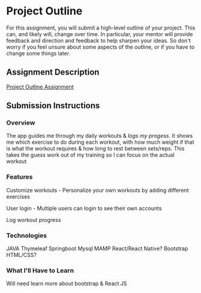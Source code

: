 # Project Outline
For this assignment, you will submit a high-level outline of your project. This can, and likely will, change over time. In particular, your mentor will provide feedback and direction and feedback to help sharpen your ideas. So don't worry if you feel unsure about some aspects of the outline, or if you have to change some things later.

## Assignment Description
[Project Outline Assignment](https://education.launchcode.org/liftoff/assignments/project-outline/)

## Submission Instructions

### Overview
The app guides me through my daily workouts & *logs my progess*. It shows me which exercise to do during each workout, with how much weight if that is what the workout requires & how long to rest between sets/reps. This takes the guess work out of my training so I can focus on the actual workout

### Features
Customize workouts - Personalize your own workouts by adding different exercises

User login - Multiple users can login to see their own accounts

Log workout progress

### Technologies
JAVA
Thymeleaf
Springboot
Mysql
MAMP
React/React Native?
Bootstrap
HTML/CSS?

### What I'll Have to Learn
Will need learn more about bootstrap & React JS
